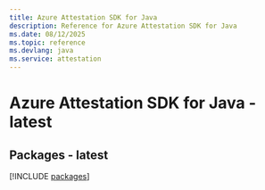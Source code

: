 ```yaml
---
title: Azure Attestation SDK for Java
description: Reference for Azure Attestation SDK for Java
ms.date: 08/12/2025
ms.topic: reference
ms.devlang: java
ms.service: attestation
---
```

# Azure Attestation SDK for Java - latest
## Packages - latest
[!INCLUDE [packages](attestation-index.md)]